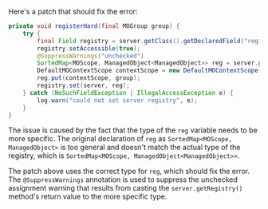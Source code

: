 Here's a patch that should fix the error:

```java
private void registerHard(final MOGroup group) {
    try {
        final Field registry = server.getClass().getDeclaredField("registry");
        registry.setAccessible(true);
        @SuppressWarnings("unchecked")
        SortedMap<MOScope, ManagedObject<ManagedObject>> reg = server.getRegistry();
        DefaultMOContextScope contextScope = new DefaultMOContextScope(new OctetString(""), group.getScope());
        reg.put(contextScope, group);
        registry.set(server, reg);
    } catch (NoSuchFieldException | IllegalAccessException e) {
        log.warn("could not set server registry", e);
    }
}
```

The issue is caused by the fact that the type of the `reg` variable needs to be more specific. The original declaration of `reg` as `SortedMap<MOScope, ManagedObject>` is too general and doesn't match the actual type of the registry, which is `SortedMap<MOScope, ManagedObject<ManagedObject>>`.

The patch above uses the correct type for `reg`, which should fix the error. The `@SuppressWarnings` annotation is used to suppress the unchecked assignment warning that results from casting the `server.getRegistry()` method's return value to the more specific type.